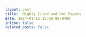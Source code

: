 ```yaml
---
layout: post
title:  Highly Cited and Hot Papers 
date: 2024-01-12 15:59:00-0400
inline: false
related_posts: false
---
```


 
